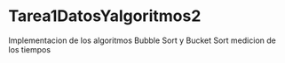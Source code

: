 # Tarea1DatosYalgoritmos2
Implementacion de los algoritmos Bubble Sort y Bucket Sort medicion de los tiempos 
